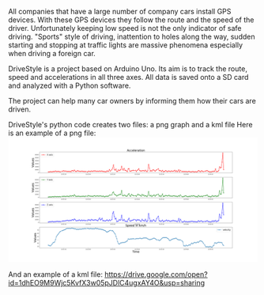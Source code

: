 All companies that have a large number of company cars install GPS devices. With these GPS devices they follow the route and the speed of the driver. Unfortunately keeping low speed is not the only indicator of safe driving. "Sports" style of driving, inattention to holes along the way, sudden starting and stopping at traffic lights are massive phenomena especially when driving a foreign car.

DriveStyle is a project based on Arduino Uno. Its aim is to track the route, speed and accelerations in all three axes. All data is saved onto a SD card and analyzed with a Python software.

The project can help many car owners by informing them how their cars are driven.	

DriveStyle's python code creates two files: a png graph and a kml file
Here is an example of a png file:
![image](https://github.com/VladimirValkov/DriveStyle/blob/master/tests/DriveStyle.png)

And an example of a kml file:
https://drive.google.com/open?id=1dhEO9M9Wjc5KvfX3w05pJDlC4ugxAY4O&usp=sharing